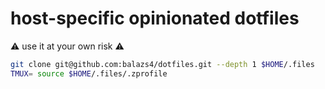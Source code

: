 # host-specific opinionated dotfiles

:warning: use it at your own risk :warning:

```sh
git clone git@github.com:balazs4/dotfiles.git --depth 1 $HOME/.files
TMUX= source $HOME/.files/.zprofile
```
